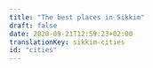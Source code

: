 ```yaml
---
title: "The best places in Sikkim"
draft: false
date: 2020-09-21T12:59:23+02:00
translationKey: sikkim-cities
id: "cities"
---
```

